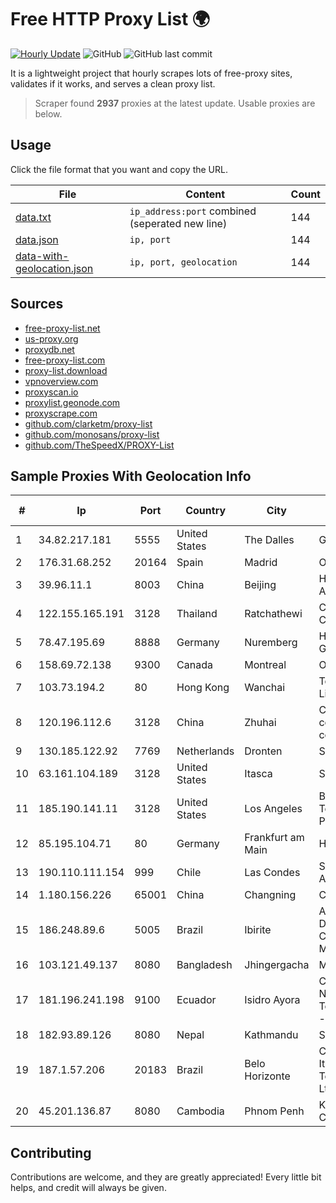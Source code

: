 
# Free HTTP Proxy List 🌍

[![Hourly Update](https://github.com/mertguvencli/http-proxy-list/actions/workflows/main.yml/badge.svg?branch=main)](https://github.com/mertguvencli/http-proxy-list/actions/workflows/main.yml)
![GitHub](https://img.shields.io/github/license/mertguvencli/http-proxy-list)
![GitHub last commit](https://img.shields.io/github/last-commit/mertguvencli/http-proxy-list)

It is a lightweight project that hourly scrapes lots of free-proxy sites, validates if it works, and serves a clean proxy list.


> Scraper found **2937** proxies at the latest update. Usable proxies are below.

## Usage

Click the file format that you want and copy the URL.


|File|Content|Count|
|----|-------|-----|
|[data.txt](https://raw.githubusercontent.com/mertguvencli/http-proxy-list/main/proxy-list/data.txt)|`ip_address:port` combined (seperated new line)|144|
|[data.json](https://raw.githubusercontent.com/mertguvencli/http-proxy-list/main/proxy-list/data.json)|`ip, port`|144|
|[data-with-geolocation.json](https://raw.githubusercontent.com/mertguvencli/http-proxy-list/main/proxy-list/data-with-geolocation.json)|`ip, port, geolocation`|144|

## Sources

* [free-proxy-list.net](https://free-proxy-list.net)
* [us-proxy.org](https://www.us-proxy.org)
* [proxydb.net](http://proxydb.net)
* [free-proxy-list.com](https://free-proxy-list.com/?page=&port=&type%5B%5D=http&type%5B%5D=https&up_time=0&search=Search)
* [proxy-list.download](https://www.proxy-list.download/HTTP)
* [vpnoverview.com](https://vpnoverview.com/privacy/anonymous-browsing/free-proxy-servers)
* [proxyscan.io](https://www.proxyscan.io)
* [proxylist.geonode.com](https://proxylist.geonode.com/api/proxy-list?limit=300&page=1&sort_by=lastChecked&sort_type=desc&protocols=http,https)
* [proxyscrape.com](https://api.proxyscrape.com/v2/?request=displayproxies&protocol=http&timeout=10000&country=all&ssl=all&anonymity=all)
* [github.com/clarketm/proxy-list](https://raw.githubusercontent.com/clarketm/proxy-list/master/proxy-list-raw.txt)
* [github.com/monosans/proxy-list](https://raw.githubusercontent.com/monosans/proxy-list/main/proxies/http.txt)
* [github.com/TheSpeedX/PROXY-List](https://raw.githubusercontent.com/TheSpeedX/PROXY-List/master/http.txt)


## Sample Proxies With Geolocation Info

|#|Ip|Port|Country|City|Internet Service Provider|
|-|--|----|-------|----|-------------------------|
|1|34.82.217.181|5555|United States|The Dalles|Google LLC|
|2|176.31.68.252|20164|Spain|Madrid|OVH SAS|
|3|39.96.11.1|8003|China|Beijing|Hangzhou Alibaba Advertising Co|
|4|122.155.165.191|3128|Thailand|Ratchathewi|CAT Telecom Public Company Limited|
|5|78.47.195.69|8888|Germany|Nuremberg|Hetzner Online GmbH|
|6|158.69.72.138|9300|Canada|Montreal|OVH SAS|
|7|103.73.194.2|80|Hong Kong|Wanchai|TouchPal HK Co., Limited|
|8|120.196.112.6|3128|China|Zhuhai|China Mobile communications corporation|
|9|130.185.122.92|7769|Netherlands|Dronten|Softqloud GmbH|
|10|63.161.104.189|3128|United States|Itasca|Sprint|
|11|185.190.141.11|3128|United States|Los Angeles|British Telecommunications PLC|
|12|85.195.104.71|80|Germany|Frankfurt am Main|Host Europe GmbH|
|13|190.110.111.154|999|Chile|Las Condes|Silica Networks Argentina S.A.|
|14|1.180.156.226|65001|China|Changning|Chinanet|
|15|186.248.89.6|5005|Brazil|Ibirite|AMERICAN TOWER DO BRASIL-COMUNICAÔÔO MULTIMÔDIA LT|
|16|103.121.49.137|8080|Bangladesh|Jhingergacha|Md. Tohidul Islam|
|17|181.196.241.198|9100|Ecuador|Isidro Ayora|Corporacion Nacional De Telecomunicaciones - CNT EP|
|18|182.93.89.126|8080|Nepal|Kathmandu|Subisu PUB|
|19|187.1.57.206|20183|Brazil|Belo Horizonte|Companhia Itabirana TelecomunicaÔÔes Ltda|
|20|45.201.136.87|8080|Cambodia|Phnom Penh|King Technologies Co|



## Contributing

Contributions are welcome, and they are greatly appreciated! Every
little bit helps, and credit will always be given.

